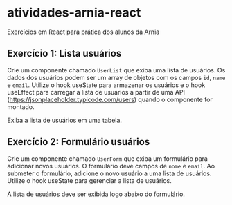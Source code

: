 # atividades-arnia-react
Exercícios em React para prática dos alunos da Arnia

## Exercício 1: Lista usuários

Crie um componente chamado `UserList` que exiba uma lista de usuários. Os dados dos usuários podem ser um array de objetos com os campos `id`, `name` e `email`. Utilize o hook useState para armazenar os usuários e o hook useEffect para carregar a lista de usuários a partir de uma API (https://jsonplaceholder.typicode.com/users) quando o componente for montado.

Exiba a lista de usuários em uma tabela.


## Exercício 2: Formulário usuários

Crie um componente chamado `UserForm` que exiba um formulário para adicionar novos usuários. O formulário deve campos de `nome` e `email`. Ao submeter o formulário, adicione o novo usuário a uma lista de usuários. Utilize o hook useState para gerenciar a lista de usuários.

A lista de usuários deve ser exibida logo abaixo do formulário.